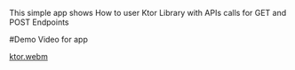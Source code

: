 This simple app shows How to user Ktor Library with APIs calls for GET and POST Endpoints

#Demo Video for app

[ktor.webm](https://github.com/HusseinKamal/KtorClientAPI/assets/29864161/b5bf0139-d070-46d1-a24a-fb3fe05f69a4)


